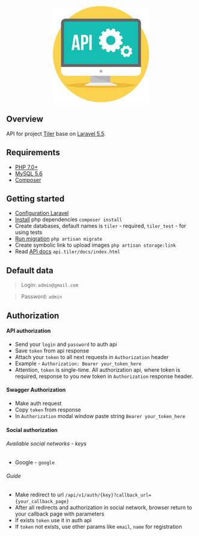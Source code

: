 <p align="center"><img src="./resources/assets/img/api.png"></p>

## Overview
API for project [Tiler]() base on [Laravel 5.5](https://laravel.com/).

## Requirements
- [PHP 7.0+](http://php.net/)
- [MySQL 5.6](https://dev.mysql.com/downloads/mysql/5.6.html)
- [Composer](https://getcomposer.org/)

## Getting started
- [Configuration Laravel](https://laravel.com/docs/5.4/installation#configuration)
- [Install](https://getcomposer.org/doc/01-basic-usage.md#installing-dependencies) php dependencies `composer install`
- Create databases, default names is `tiler` - required, `tiler_test` - for using tests
- [Run migration](https://laravel.com/docs/5.4/migrations#running-migrations) `php artisan migrate`
- Create symbolic link to upload images `php artisan storage:link`
- Read [API docs](api.tiler/docs) `api.tiler/docs/index.html`

## Default data
> Login: `admin@gmail.com`

> Password: `admin`

## Authorization
#### API authorization
- Send your `login` and `password` to auth api
- Save `token` from api response
- Attach your `token` to all next requests in `Authorization` header
- Example - `Authorization: Bearer your_token_here`
- Attention, `token` is single-time. All authorization api, where token is required, response to you new token in `Authorization` response header.

#### Swagger Authorization
- Make auth request
- Copy `token` from response
- In `Authorization` modal window paste string `Bearer your_token_here`

#### Social authorization 
###### Available social networks - keys
* Google - `google`
###### Guide
- Make redirect to url `/api/v1/auth/{key}?callback_url={your_callback_page}`
- After all redirects and authorization in social network, browser return to your callback page with parameters 
- If exists `token` use it in auth api
- If `token` not exists, use other params like `email`, `name` for registration